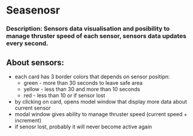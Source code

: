 # Seasenosr
### Description: Sensors data visualisation and posibility to manage thruster speed of each sensor, sensors data updates every second.

## About sensors:
- each card has 3 border colors that depends on sensor positipn:
  * green - more than 30 seconds to leave safe area
  * yellow - less than 30 and more than 10 seconds
  * red - less than 10 or if sensor lost
- by clicking on card, opens model window that display more data about current sensor
- modal window gives ability to manage thruster speed (current speed + increment)
- if senosr lost, probably it will never become active again
